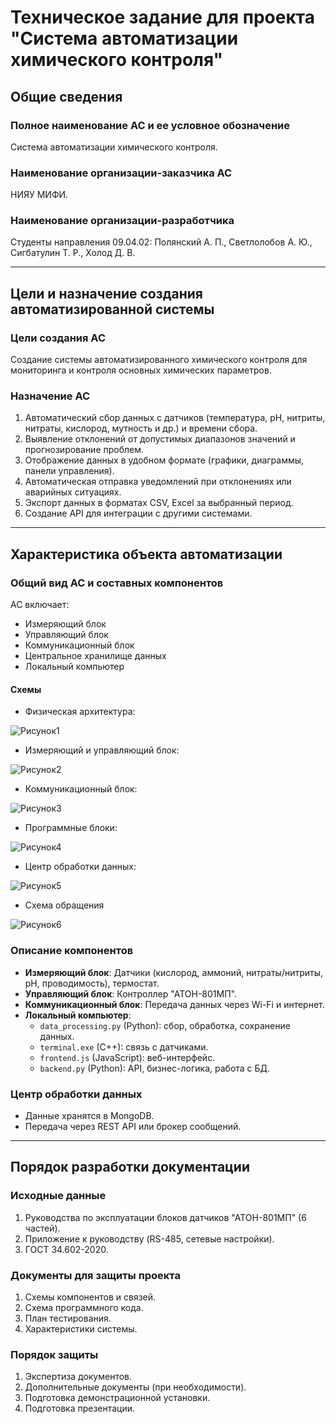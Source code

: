 # Техническое задание для проекта "Система автоматизации химического контроля"

## Общие сведения

### Полное наименование АС и ее условное обозначение
Система автоматизации химического контроля.

### Наименование организации-заказчика АС
НИЯУ МИФИ.

### Наименование организации-разработчика
Студенты направления 09.04.02: Полянский А. П., Светлолобов А. Ю., Сигбатулин Т. Р., Холод Д. В.

---

## Цели и назначение создания автоматизированной системы

### Цели создания АС
Создание системы автоматизированного химического контроля для мониторинга и контроля основных химических параметров.

### Назначение АС
1. Автоматический сбор данных с датчиков (температура, pH, нитриты, нитраты, кислород, мутность и др.) и времени сбора.  
2. Выявление отклонений от допустимых диапазонов значений и прогнозирование проблем.  
3. Отображение данных в удобном формате (графики, диаграммы, панели управления).  
4. Автоматическая отправка уведомлений при отклонениях или аварийных ситуациях.  
5. Экспорт данных в форматах CSV, Excel за выбранный период.  
6. Создание API для интеграции с другими системами.  

---

## Характеристика объекта автоматизации

### Общий вид АС и составных компонентов
АС включает:  
- Измеряющий блок  
- Управляющий блок  
- Коммуникационный блок  
- Центральное хранилище данных  
- Локальный компьютер  

#### Схемы
- Физическая архитектура:
  
![Рисунок1](https://github.com/user-attachments/assets/ffb7476e-7b25-4c39-bc53-03f7e02b2c3f)

- Измеряющий и управляющий блок:
  
![Рисунок2](https://github.com/user-attachments/assets/6edd2608-7f80-44eb-8176-0206bd1c10b2)

- Коммуникационный блок:
  
![Рисунок3](https://github.com/user-attachments/assets/5e45eab4-9208-430f-83df-b233226af944)

- Программные блоки:
  
![Рисунок4](https://github.com/user-attachments/assets/f9c66a3f-644c-4992-b2f1-a9062cc9a09f)

- Центр обработки данных:

![Рисунок5](https://github.com/user-attachments/assets/1d696670-fa14-49e5-aaf0-28f8c25dbf82)

- Схема обращения

![Рисунок6](https://github.com/user-attachments/assets/febd618d-99af-40bf-8901-3b8f4c4685bd)


### Описание компонентов
- **Измеряющий блок**: Датчики (кислород, аммоний, нитраты/нитриты, pH, проводимость), термостат.  
- **Управляющий блок**: Контроллер "АТОН-801МП".  
- **Коммуникационный блок**: Передача данных через Wi-Fi и интернет.  
- **Локальный компьютер**:  
  - `data_processing.py` (Python): сбор, обработка, сохранение данных.  
  - `terminal.exe` (C++): связь с датчиками.  
  - `frontend.js` (JavaScript): веб-интерфейс.  
  - `backend.py` (Python): API, бизнес-логика, работа с БД.  

### Центр обработки данных
- Данные хранятся в MongoDB.  
- Передача через REST API или брокер сообщений.  

---

## Порядок разработки документации

### Исходные данные
1. Руководства по эксплуатации блоков датчиков "АТОН-801МП" (6 частей).  
2. Приложение к руководству (RS-485, сетевые настройки).  
3. ГОСТ 34.602-2020.  

### Документы для защиты проекта
1. Схемы компонентов и связей.  
2. Схема программного кода.  
3. План тестирования.  
4. Характеристики системы.  

### Порядок защиты
1. Экспертиза документов.  
2. Дополнительные документы (при необходимости).  
3. Подготовка демонстрационной установки.  
4. Подготовка презентации.  
